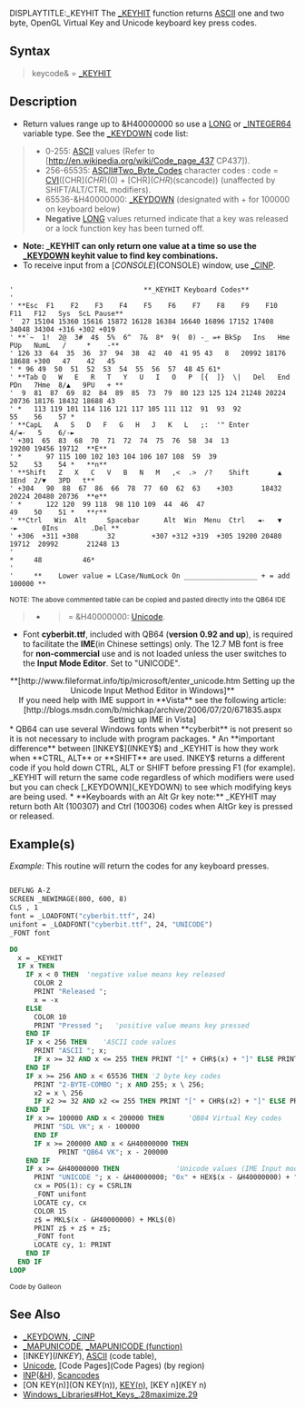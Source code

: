 DISPLAYTITLE:_KEYHIT
The [_KEYHIT](_KEYHIT) function returns [ASCII](ASCII) one and two byte, OpenGL Virtual Key and Unicode keyboard key press codes.


## Syntax

> keycode& = [_KEYHIT](_KEYHIT)


## Description

* Return values range up to &H40000000 so use a [LONG](LONG) or [_INTEGER64](_INTEGER64) variable type. See the [_KEYDOWN](_KEYDOWN) code list:
> * 0-255: [ASCII](ASCII) values (Refer to [http://en.wikipedia.org/wiki/Code_page_437 CP437]).
> * 256-65535: [ASCII#Two_Byte_Codes](ASCII#Two_Byte_Codes) character codes : code = [CVI](CVI)([CHR$](CHR$)(0) + [CHR$](CHR$)(scancode)) (unaffected by SHIFT/ALT/CTRL modifiers).
> * 65536-&H40000000: [_KEYDOWN](_KEYDOWN) (designated with + for 100000 on keyboard below)
> * **Negative** [LONG](LONG) values returned indicate that a key was released or a lock function key has been turned off.
* **Note: _KEYHIT can only return one value at a time so use the [_KEYDOWN](_KEYDOWN) keyhit value to find key combinations.**
* To receive input from a [$CONSOLE]($CONSOLE) window, use [_CINP](_CINP).


```text

'                                **_KEYHIT Keyboard Codes**
'
' **Esc  F1    F2    F3    F4    F5    F6    F7    F8    F9    F10   F11   F12   Sys  ScL Pause**
'  27 15104 15360 15616 15872 16128 16384 16640 16896 17152 17408 34048 34304 +316 +302 +019
' **`~  1!  2@  3#  4$  5%  6^  7&  8*  9(  0) -_ =+ BkSp   Ins   Hme   PUp   NumL   /     *    -**
' 126 33  64  35  36  37  94  38  42  40  41 95 43   8   20992 18176 18688 +300   47    42   45
' * 96 49  50  51  52  53  54  55  56  57  48 45 61*
' **Tab Q   W   E   R   T   Y   U   I   O   P  [{  ]}  \|   Del   End   PDn   7Hme  8/▲   9PU   + **
'  9  81  87  69  82  84  89  85  73  79  80 123 125 124 21248 20224 20736 18176 18432 18688 43
' *   113 119 101 114 116 121 117 105 111 112  91  93  92                    55    56    57 *
' **CapL   A   S   D   F   G   H   J   K   L   ;:  '" Enter                   4/◄-   5    6/-►
' +301  65  83  68  70  71  72  74  75  76  58  34  13                     19200 19456 19712  **E**
' *      97 115 100 102 103 104 106 107 108  59  39                          52    53    54 *   **n**
' **Shift   Z   X   C   V   B   N   M   ,<  .>  /?    Shift       ▲           1End  2/▼   3PD   t**
' +304   90  88  67  86  66  78  77  60  62  63    +303       18432        20224 20480 20736  **e**
' *      122 120  99 118  98 110 109  44  46  47                             49    50    51 *   **r**
' **Ctrl   Win  Alt     Spacebar      Alt  Win  Menu  Ctrl   ◄-   ▼   -►      0Ins        .Del **
' +306  +311 +308       32         +307 +312 +319  +305 19200 20480 19712  20992       21248 13
'                                                                      *     48          46*
'
'     **    Lower value = LCase/NumLock On __________________ + = add 100000 **

```

<sub>NOTE: The above commented table can be copied and pasted directly into the QB64 IDE</sub>
 
 
> * >= &H40000000: [Unicode](Unicode).

* Font **cyberbit.ttf**, included with QB64 (**version 0.92 and up**), is required to facilitate the **IME**(in Chinese settings) only. The 12.7 MB font is free for **non-commercial** use and is not loaded unless the user switches to the **Input Mode Editor**. Set to "UNICODE".
<center>**[http://www.fileformat.info/tip/microsoft/enter_unicode.htm Setting up the Unicode Input Method Editor in Windows]**</center>
<center>If you need help with IME support in **Vista** see the following article: [http://blogs.msdn.com/b/michkap/archive/2006/07/20/671835.aspx Setting up IME in Vista]</center>
* QB64 can use several Windows fonts when **cyberbit** is not present so it is not necessary to include with program packages. 
* An **important difference** between [INKEY$](INKEY$) and _KEYHIT is how they work when **CTRL, ALT** or **SHIFT** are used. INKEY$ returns a different code if you hold down CTRL, ALT or SHIFT before pressing  F1 (for example). _KEYHIT will return the same code regardless of which modifiers were used but you can check [_KEYDOWN](_KEYDOWN) to see which modifying keys are being used.
* **Keyboards with an Alt Gr key note:** _KEYHIT may return both Alt (100307) and Ctrl (100306) codes when AltGr key is pressed or released.


## Example(s)

*Example:* This routine will return the codes for any keyboard presses.

```vb

DEFLNG A-Z
SCREEN _NEWIMAGE(800, 600, 8)
CLS , 1
font = _LOADFONT("cyberbit.ttf", 24)
unifont = _LOADFONT("cyberbit.ttf", 24, "UNICODE")
_FONT font

DO
  x = _KEYHIT
  IF x THEN
    IF x < 0 THEN  'negative value means key released
      COLOR 2
      PRINT "Released ";
      x = -x
    ELSE
      COLOR 10
      PRINT "Pressed ";   'positive value means key pressed
    END IF
    IF x < 256 THEN    'ASCII code values
      PRINT "ASCII "; x;
      IF x >= 32 AND x <= 255 THEN PRINT "[" + CHR$(x) + "]" ELSE PRINT
    END IF
    IF x >= 256 AND x < 65536 THEN '2 byte key codes
      PRINT "2-BYTE-COMBO "; x AND 255; x \ 256;
      x2 = x \ 256
      IF x2 >= 32 AND x2 <= 255 THEN PRINT "[" + CHR$(x2) + "]" ELSE PRINT
    END IF
    IF x >= 100000 AND x < 200000 THEN      'QB84 Virtual Key codes
      PRINT "SDL VK"; x - 100000
      END IF
      IF x >= 200000 AND x < &H40000000 THEN
            PRINT "QB64 VK"; x - 200000
    END IF
    IF x >= &H40000000 THEN              'Unicode values (IME Input mode)
      PRINT "UNICODE "; x - &H40000000; "0x" + HEX$(x - &H40000000) + " ...";
      cx = POS(1): cy = CSRLIN
      _FONT unifont
      LOCATE cy, cx
      COLOR 15
      z$ = MKL$(x - &H40000000) + MKL$(0)
      PRINT z$ + z$ + z$;
      _FONT font
      LOCATE cy, 1: PRINT
    END IF
  END IF
LOOP

```
<sub>Code by Galleon</sub>


## See Also

* [_KEYDOWN](_KEYDOWN), [_CINP](_CINP)
* [_MAPUNICODE](_MAPUNICODE), [_MAPUNICODE (function)](_MAPUNICODE (function)) 
* [INKEY$](INKEY$), [ASCII](ASCII) (code table), 
* [Unicode](Unicode), [Code Pages](Code Pages) (by region)
* [INP](INP)([&H](&H)), [Scancodes](Scancodes)
* [ON KEY(n)](ON KEY(n)), [KEY(n)](KEY(n)), [KEY n](KEY n)
* [Windows_Libraries#Hot_Keys_.28maximize.29](Windows_Libraries#Hot_Keys_.28maximize.29)




